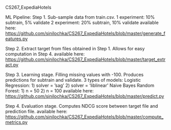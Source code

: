 CS267_ExpediaHotels

ML Pipeline:
Step 1. Sub-sample data from train.csv.
1 experiment: 10% subtrain, 5% validate
2 experiment: 20% subtrain, 10% validate
available here:
https://github.com/sinilochka/CS267_ExpediaHotels/blob/master/generate_features.py

Step 2. Extract target from files obtained in Step 1.
Allows for easy computation in Step 4.
available here:
https://github.com/sinilochka/CS267_ExpediaHotels/blob/master/target_extract.py

Step 3. Learning stage.
Filling missing values with -100.
Produces predictions for subtrain and validate.
3 types of models:
Logistic Regression:
    1) solver = ’sag'
    2) solver = ‘liblinear'
Naive Bayes
Random Forest:
    1) n = 50
    2) n = 100
available here:
https://github.com/sinilochka/CS267_ExpediaHotels/blob/master/predict.py

Step 4. Evaluation stage.
Computes NDCG score between target file and prediction file.
available here:
https://github.com/sinilochka/CS267_ExpediaHotels/blob/master/compute_metrics.py
